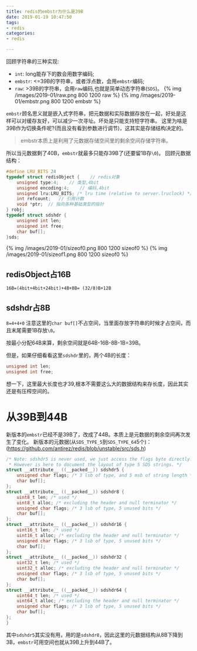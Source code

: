 ```yaml
---
title: redis的embstr为什么是39B
date: 2019-01-19 10:47:50
tags:
- redis
categories:
- redis

---
```


回顾字符串的三种实现:

- `int`: long能存下的数会用数字编码;
- `embstr`: <=39B的字符串，或者浮点数，会用`embstr`编码;
- `raw`: >39B的字符串，会用`raw`编码,也就是简单动态字符串(`SDS`)。
{% img /images/2019-01/raw.png 800 1200 raw %}
{% img /images/2019-01/embstr.png 800 1200 embstr %}

`embstr`顾名思义就是嵌入式字符串，把元数据和实际数据存放在一起，好处是这样可以对缓存友好，可以减少一次寻址。坏处是只能支持短字符串。
这里为啥是39B作为切换条件呢?(而且没有看到参数进行调节)，这其实是存储结构决定的。

> embstr本质上是利用了元数据存储空间里的剩余空间存储字符串。

所以当元数据剩了40B，`embstr`就最多只能存39B了(还要留1B存`\0`)。
回顾元数据结构：

```c
#define LRU_BITS 24
typedef struct redisObject {    // redis对象
    unsigned type:4;    // 类型,4bit
    unsigned encoding:4;    // 编码,4bit
    unsigned lru:LRU_BITS; /* lru time (relative to server.lruclock) */ // 24bit
    int refcount;   // 引用计数
    void *ptr;  // 指向各种基础类型的指针
} robj;
typedef struct sdshdr {
    unsigned int len;
    unsigned int free;
    char buf[];
}sds; 
```
{% img /images/2019-01/sizeof0.png 800 1200 sizeof0 %}
{% img /images/2019-01/sizeof1.png 800 1200 sizeof0 %}

## redisObject占16B
`16B=(4bit+4bit+24bit)+4B+8B= (32/8)B+12B`

## sdshdr占8B
`8=4+4+0`
注意这里的`char buf[]`不占空间，当里面存放字符串的时候才占空间，而且末尾需要1B存放`\0`。

按最小分配64B来算，剩余空间就是64B-16B-8B-1B=39B。

但是，如果仔细看看这里`sdshdr`里的，两个4B的长度：
```c
unsigned int len;
unsigned int free;
```
想一下，这里最大长度也才39,根本不需要这么大的数据结构来存长度，因此其实还是有压榨空间的。


# 从39B到44B
新版本的`embstr`已经不是39B了，改成了44B。本质上是元数据的剩余空间再次发生了变化。
新版本的元数据(从`SDS_TYPE_5`到`SDS_TYPE_64`5个)：
(https://github.com/antirez/redis/blob/unstable/src/sds.h)
```c
/* Note: sdshdr5 is never used, we just access the flags byte directly.
 * However is here to document the layout of type 5 SDS strings. */
struct __attribute__ ((__packed__)) sdshdr5 {
    unsigned char flags; /* 3 lsb of type, and 5 msb of string length */
    char buf[];
};
struct __attribute__ ((__packed__)) sdshdr8 {
    uint8_t len; /* used */
    uint8_t alloc; /* excluding the header and null terminator */
    unsigned char flags; /* 3 lsb of type, 5 unused bits */
    char buf[];
};
struct __attribute__ ((__packed__)) sdshdr16 {
    uint16_t len; /* used */
    uint16_t alloc; /* excluding the header and null terminator */
    unsigned char flags; /* 3 lsb of type, 5 unused bits */
    char buf[];
};
struct __attribute__ ((__packed__)) sdshdr32 {
    uint32_t len; /* used */
    uint32_t alloc; /* excluding the header and null terminator */
    unsigned char flags; /* 3 lsb of type, 5 unused bits */
    char buf[];
};
struct __attribute__ ((__packed__)) sdshdr64 {
    uint64_t len; /* used */
    uint64_t alloc; /* excluding the header and null terminator */
    unsigned char flags; /* 3 lsb of type, 5 unused bits */
    char buf[];
};
}

```
其中`sdshdr5`其实没有用，用的是`sdshdr8`，因此这里的元数据结构从8B下降到3B，`embstr`可用空间也就从39B上升到44B了。
